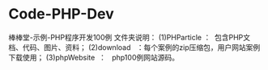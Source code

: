 # Code-PHP-Dev
棒棒堂-示例-PHP程序开发100例
文件夹说明：
(1)PHParticle  ：   包含PHP文档、代码、图片、资料；
(2)download    ：每个案例的zip压缩包，用户网站案例下载使用；
(3)phpWebsite  ：   php100例网站源码。
